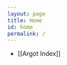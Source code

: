 ```yaml
---
layout: page
title: Home
id: home
permalink: /
---
```



- [[Argot Index]]

<style>
  .wrapper {
    max-width: 46em;
  }
</style>
